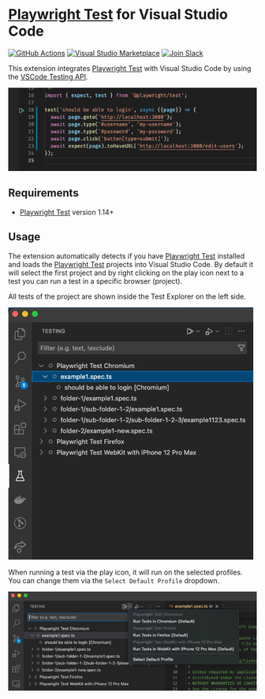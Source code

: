 # [Playwright Test] for Visual Studio Code

[![GitHub Actions](https://github.com/microsoft/playwright-vscode/actions/workflows/node.js.yml/badge.svg?event=push)](https://github.com/microsoft/playwright-vscode/actions)
[![Visual Studio Marketplace](https://img.shields.io/visual-studio-marketplace/v/ms-playwright.playwright)](https://marketplace.visualstudio.com/items?itemName=ms-playwright.playwright)
[![Join Slack](https://img.shields.io/badge/join-slack-infomational)](https://aka.ms/playwright-slack)

This extension integrates [Playwright Test] with Visual Studio Code by using the [VSCode Testing API](https://code.visualstudio.com/api/extension-guides/testing).

![Example test](./images/example-test.png)

## Requirements

- [Playwright Test] version 1.14+

## Usage

The extension automatically detects if you have [Playwright Test] installed and loads the [Playwright Test] projects into Visual Studio Code. By default it will select the first project and by right clicking on the play icon next to a test you can run a test in a specific browser (project).

All tests of the project are shown inside the Test Explorer on the left side.

![Test Explorer](./images/test-explorer.png)

When running a test via the play icon, it will run on the selected profiles. You can change them via the `Select Default Profile` dropdown.

![Select default project](./images/select-default-project.png)

[Playwright Test]: https://playwright.dev/docs/intro/#first-test

